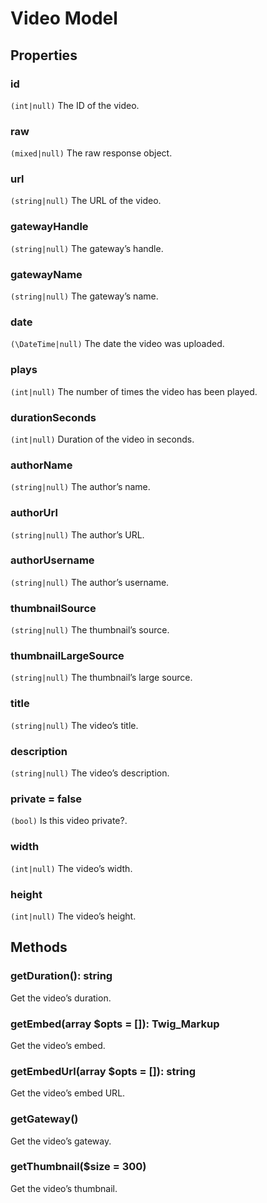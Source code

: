 # Video Model

## Properties

### id
`(int|null)` The ID of the video.

### raw
`(mixed|null)` The raw response object.

### url
`(string|null)` The URL of the video.

### gatewayHandle
`(string|null)` The gateway’s handle.

### gatewayName
`(string|null)` The gateway’s name.

### date
`(\DateTime|null)` The date the video was uploaded.

### plays
`(int|null)` The number of times the video has been played.

### durationSeconds
`(int|null)` Duration of the video in seconds.

### authorName
`(string|null)` The author’s name.

### authorUrl
`(string|null)` The author’s URL.

### authorUsername
`(string|null)` The author’s username.

### thumbnailSource
`(string|null)` The thumbnail’s source.

### thumbnailLargeSource
`(string|null)` The thumbnail’s large source.

### title
`(string|null)` The video’s title.

### description
`(string|null)` The video’s description.

### private = false
`(bool)` Is this video private?.

### width
`(int|null)` The video’s width.

### height
`(int|null)` The video’s height.


## Methods

### getDuration(): string
Get the video’s duration.

### getEmbed(array $opts = []): Twig_Markup
Get the video’s embed.

### getEmbedUrl(array $opts = []): string
Get the video’s embed URL.

### getGateway()
Get the video’s gateway.

### getThumbnail($size = 300)
Get the video’s thumbnail.